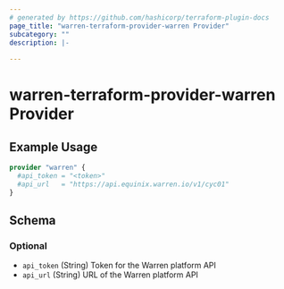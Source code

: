 ```yaml
---
# generated by https://github.com/hashicorp/terraform-plugin-docs
page_title: "warren-terraform-provider-warren Provider"
subcategory: ""
description: |-
  
---
```


# warren-terraform-provider-warren Provider



## Example Usage

```terraform
provider "warren" {
  #api_token = "<token>"
  #api_url   = "https://api.equinix.warren.io/v1/cyc01"
}
```

<!-- schema generated by tfplugindocs -->
## Schema

### Optional

- `api_token` (String) Token for the Warren platform API
- `api_url` (String) URL of the Warren platform API

